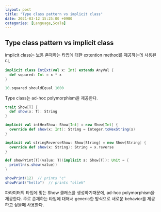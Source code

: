 ```yaml
---
layout: post
title: "Type class pattern vs implicit class"
date: 2021-03-12 15:25:00 +0900
categories: [Language,Scala]
---
```


## Type class pattern vs implicit class

implicit class는 보통 존재하는 타입에 대한 extention method를 제공하는데 사용된다.

```scala
implicit class IntExt(val x: Int) extends AnyVal {
  def squared: Int = x * x
}

10.squared shouldEqual 1000
```

Type class는 ad-hoc polymorphism을 제공한다.

```scala
trait Show[T] {
  def show(x: T): String
}

implicit val intHexShow: Show[Int] = new Show[Int] {
  override def show(x: Int): String = Integer.toHexString(x)
}

implicit val stringReverseShow: Show[String] = new Show[String] {
  override def show(x: String): String = x.reverse
}

def showPrint[T](value: T)(implicit s: Show[T]): Unit = {
  println(s.show(value))
}

showPrint(12)  // prints "c"
showPrint("hello")  // prints "olleh"
```

파라미터의 타입에 맞는 Show 클래스를 생성하기때문에, ad-hoc polymorphism을 제공한다. 주로 존재하는 타입에 대해서 generic한 방식으로 새로운 behavior를 제공하고 싶을때 사용한다.

